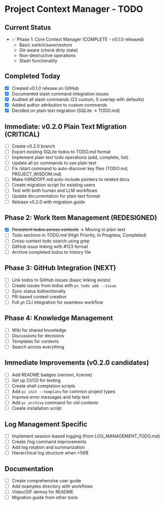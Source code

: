 # Project Context Manager - TODO

## Current Status
- ✅ Phase 1: Core Context Manager (COMPLETE - v0.1.0 released)
  - Basic switch/save/restore
  - Git-aware (check dirty state)
  - Non-destructive operations
  - Stash functionality

## Completed Today
- [x] Created v0.1.0 release on GitHub
- [x] Documented slash command integration issues
- [x] Audited all slash commands (23 custom, 0 overlap with defaults)
- [x] Added author attribution to custom commands
- [x] Decided on plain text migration (SQLite → TODO.md)

## Immediate: v0.2.0 Plain Text Migration (CRITICAL)
- [ ] Create v0.2.0 branch
- [ ] Export existing SQLite todos to TODO.md format
- [ ] Implement plain text todo operations (add, complete, list)
- [ ] Update all pc commands to use plain text
- [ ] Fix /start command to auto-discover key files (TODO.md, PROJECT_WISDOM.md)
- [ ] Make HANDOFF.md auto-include pointers to related docs
- [ ] Create migration script for existing users
- [ ] Test with both human and LLM workflows
- [ ] Update documentation for plain text format
- [ ] Release v0.2.0 with migration guide

## Phase 2: Work Item Management (REDESIGNED)
- [x] ~~Persistent todos across contexts~~ → Moving to plain text
- [ ] Todo sections in TODO.md (High Priority, In Progress, Completed)
- [ ] Cross-context todo search using grep
- [ ] GitHub issue linking with #123 format
- [ ] Archive completed todos to history file

## Phase 3: GitHub Integration (NEXT)
- [ ] Link todos to GitHub issues (basic linking exists)
- [ ] Create issues from todos with `pc todo add --issue`
- [ ] Sync status bidirectionally
- [ ] PR-based context creation
- [ ] Full `gh` CLI integration for seamless workflow

## Phase 4: Knowledge Management
- [ ] Wiki for shared knowledge
- [ ] Discussions for decisions
- [ ] Templates for contexts
- [ ] Search across everything

## Immediate Improvements (v0.2.0 candidates)
- [ ] Add README badges (version, license)
- [ ] Set up CI/CD for testing
- [ ] Create shell completion scripts
- [ ] Add `pc init --template` for common project types
- [ ] Improve error messages and help text
- [ ] Add `pc archive` command for old contexts
- [ ] Create installation script

## Log Management Specific
- [ ] Implement session-based logging (from LOG_MANAGEMENT_TODO.md)
- [ ] Create /log command improvements
- [ ] Add log rotation and summarization
- [ ] Hierarchical log structure when >5KB

## Documentation
- [ ] Create comprehensive user guide
- [ ] Add examples directory with workflows
- [ ] Video/GIF demos for README
- [ ] Migration guide from other tools